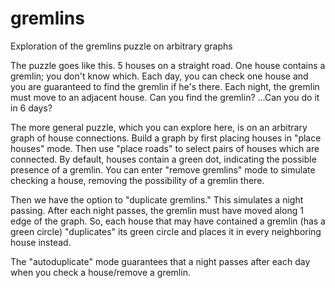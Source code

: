 # gremlins
Exploration of the gremlins puzzle on arbitrary graphs

The puzzle goes like this.
5 houses on a straight road. One house contains a gremlin; you don't know which.
Each day, you can check one house and you are guaranteed to find the gremlin if he's there.
Each night, the gremlin must move to an adjacent house.
Can you find the gremlin? ...Can you do it in 6 days?

The more general puzzle, which you can explore here, is on an arbitrary graph of house connections.
Build a graph by first placing houses in "place houses" mode.
Then use "place roads" to select pairs of houses which are connected.
By default, houses contain a green dot, indicating the possible presence of a gremlin.
You can enter "remove gremlins" mode to simulate checking a house, removing the possibility of a gremlin there.

Then we have the option to "duplicate gremlins." This simulates a night passing.
After each night passes, the gremlin must have moved along 1 edge of the graph.
So, each house that may have contained a gremlin (has a green circle) "duplicates" its green circle and places it in every neighboring house instead.

The "autoduplicate" mode guarantees that a night passes after each day when you check a house/remove a gremlin.

